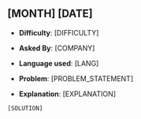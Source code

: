 ## [MONTH] [DATE]

- **Difficulty**: [DIFFICULTY]

- **Asked By**: [COMPANY]

- **Language used**: [LANG]

- **Problem**: [PROBLEM_STATEMENT]

- **Explanation**: [EXPLANATION]

```[LANG]
[SOLUTION]
```
